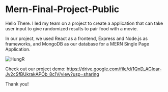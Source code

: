 # Mern-Final-Project-Public

Hello There. I led my team on a project to create a application that can take user input to give randomized results to pair food with a movie.

In our project, we used React as a frontend, Express and Node.js as frameworks, and MongoDB as our database for a MERN Single Page Application.



![HungR](https://user-images.githubusercontent.com/97479602/166312885-98cc51d1-8001-4dec-a86b-9c95df17dc4d.jpg)



Check out our project demo:
https://drive.google.com/file/d/1QnD_AGIqar-Jv2cSfBUkrakAPOb_8c1V/view?usp=sharing

Thank you!
